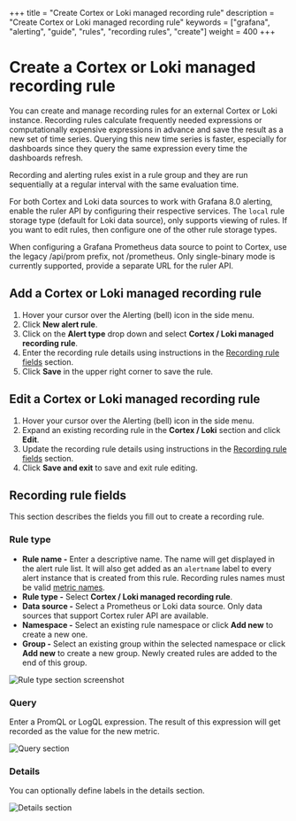 +++
title = "Create Cortex or Loki managed recording rule"
description = "Create Cortex or Loki managed recording rule"
keywords = ["grafana", "alerting", "guide", "rules", "recording rules", "create"]
weight = 400
+++

# Create a Cortex or Loki managed recording rule

You can create and manage recording rules for an external Cortex or Loki instance. Recording rules calculate frequently needed expressions or computationally expensive expressions in advance and save the result as a new set of time series. Querying this new time series is faster, especially for dashboards since they query the same expression every time the dashboards refresh.

Recording and alerting rules exist in a rule group and they are run sequentially at a regular interval with the same evaluation time. 

For both Cortex and Loki data sources to work with Grafana 8.0 alerting, enable the ruler API by configuring their respective services. The `local` rule storage type (default for Loki data source), only supports viewing of rules. If you want to edit rules, then configure one of the other rule storage types. 

When configuring a Grafana Prometheus data source to point to Cortex, use the legacy /api/prom prefix, not /prometheus. Only single-binary mode is currently supported, provide a separate URL for the ruler API.

## Add a Cortex or Loki managed recording rule

1. Hover your cursor over the Alerting (bell) icon in the side menu.
1. Click **New alert rule**. 
1. Click on the **Alert type** drop down and select **Cortex / Loki managed recording rule**.
1. Enter the recording rule details using instructions in the [Recording rule fields](#recording-rule-fields) section.
1. Click **Save** in the upper right corner to save the rule.
## Edit a Cortex or Loki managed recording rule

1. Hover your cursor over the Alerting (bell) icon in the side menu.
1. Expand an existing recording rule in the **Cortex / Loki** section and click **Edit**.
1. Update the recording rule details using instructions in the [Recording rule fields](#recording-rule-fields) section.
1. Click **Save and exit** to save and exit rule editing.

## Recording rule fields

This section describes the fields you fill out to create a recording rule.

### Rule type

- **Rule name -** Enter a descriptive name. The name will get displayed in the alert rule list. It will also get added as an `alertname` label to every alert instance that is created from this rule. Recording rules names must be valid [metric names](https://prometheus.io/docs/concepts/data_model/#metric-names-and-labels). 
- **Rule type -** Select **Cortex / Loki managed recording rule**.
- **Data source -** Select a Prometheus or Loki data source. Only data sources that support Cortex ruler API are available.
- **Namespace -** Select an existing rule namespace or click **Add new** to create a new one.
- **Group -** Select an existing group within the selected namespace or click **Add new** to create a new group. Newly created rules are added to the end of this group.

![Rule type section screenshot](/static/img/docs/alerting/unified/rule-edit-cortex-recording-rule-8-2.png 'Rule type section screenshot')

### Query

Enter a PromQL or LogQL expression. The result of this expression will get recorded as the value for the new metric.

![Query section](/static/img/docs/alerting/unified/rule-edit-cortex-recording-rule-query-8-2.png 'Query section screenshot')


### Details

You can optionally define labels in the details section.

![Details section](/static/img/docs/alerting/unified/rule-recording-rule-labels-8-2.png 'Details section screenshot')
